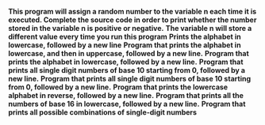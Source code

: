 **This program will assign a random number to the variable n each time it is executed. Complete the source code in order to print whether the number stored in the variable n is positive or negative.**
**The variable n will store a different value every time you run this program**
**Prints the alphabet in lowercase, followed by a new line**
**Program that prints the alphabet in lowercase, and then in uppercase, followed by a new line.**
**Program that prints the alphabet in lowercase, followed by a new line.**
**Program that prints all single digit numbers of base 10 starting from 0, followed by a new line.**
**Program that prints all single digit numbers of base 10 starting from 0, followed by a new line.**
**Program that prints the lowercase alphabet in reverse, followed by a new line.**
**Program that prints all the numbers of base 16 in lowercase, followed by a new line.**
**Program that prints all possible combinations of single-digit numbers**

